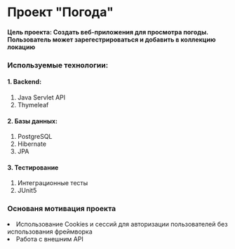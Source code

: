 # Проект "Погода"
#### Цель проекта: Создать веб-приложения для просмотра погоды. Пользователь может зарегестрироваться и добавить в коллекцию локацию 

### Используемые технологии:
#### 1. Backend:
1. Java Servlet API
2. Thymeleaf
#### 2. Базы данных:
1. PostgreSQL
2. Hibernate
3. JPA
#### 3. Тестирование
1. Интеграционные тесты
2. JUnit5

### Основаня мотивация проекта
<li>Использование Cookies и сессий для авторизации пользователей без
использования фреймворка</li>
<li>Работа с внешним API</li>